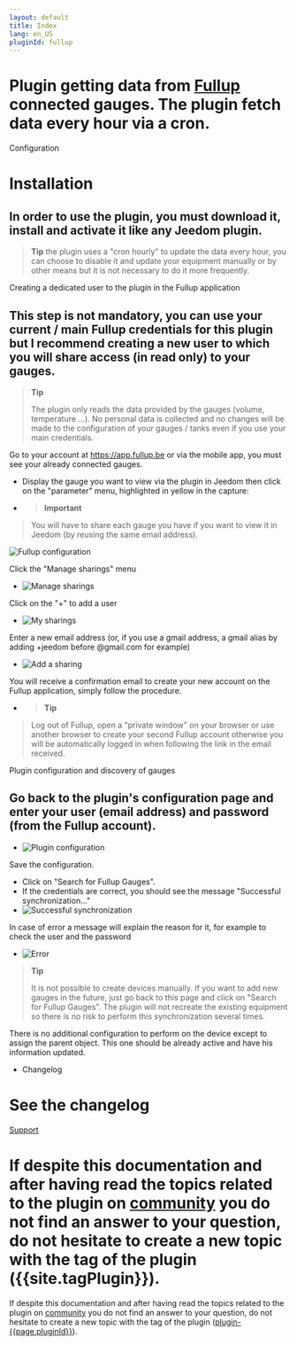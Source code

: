 ```yaml
---
layout: default
title: Index
lang: en_US
pluginId: fullup
---
```


# Plugin getting data from <a href="https://fullup.be/" target="_blank"> Fullup </a>connected gauges. The plugin fetch data every hour via a cron.

Configuration

# Installation

## In order to use the plugin, you must download it, install and activate it like any Jeedom plugin.

> **Tip**
> the plugin uses a "cron hourly" to update the data every hour, you can choose to disable it and update your equipment manually or by other means but it is not necessary to do it more frequently.

Creating a dedicated user to the plugin in the Fullup application

## This step is not mandatory, you can use your current / main Fullup credentials for this plugin but I recommend creating a new user to which you will share access (in read only) to your gauges.

> **Tip**
>
> The plugin only reads the data provided by the gauges (volume, temperature ...).
> No personal data is collected and no changes will be made to the configuration of your gauges / tanks even if you use your main credentials.

Go to your account at <https://app.fullup.be> or via the mobile app, you must see your already connected gauges.

- Display the gauge you want to view via the plugin in Jeedom then click on the "parameter" menu, highlighted in yellow in the capture:
- > **Important**
>
> You will have to share each gauge you have if you want to view it in Jeedom (by reusing the same email address).

![Fullup configuration](../images/fullup_dashboard.png "Fullup configuration")

Click the "Manage sharings" menu

- ![Manage sharings](../images/fullup_settings.png "Manage sharings")

Click on the "+" to add a user

- ![My sharings](../images/fullup_partages.png "My sharings")

Enter a new email address (or, if you use a gmail address, a gmail alias by adding +jeedom before @gmail.com for example)

- ![Add a sharing](../images/fullup_utilisateurs.png "Add a sharing")

You will receive a confirmation email to create your new account on the Fullup application, simply follow the procedure.

- > **Tip**
>
> Log out of Fullup, open a "private window" on your browser or use another browser to create your second Fullup account otherwise you will be automatically logged in when following the link in the email received.

Plugin configuration and discovery of gauges

## Go back to the plugin's configuration page and enter your user (email address) and password (from the Fullup account).

- ![Plugin configuration](../images/plugin_config.png "Plugin configuration")

Save the configuration.

- Click on "Search for Fullup Gauges".
- If the credentials are correct, you should see the message "Successful synchronization..."
- ![Successful synchronization](../images/sync_success.png "Successful synchronization")

In case of error a message will explain the reason for it, for example to check the user and the password

- ![Error](../images/sync_failure.png "Error")

> **Tip**
>
> It is not possible to create devices manually.
> If you want to add new gauges in the future, just go back to this page and click on "Search for Fullup Gauges".
> The plugin will not recreate the existing equipment so there is no risk to perform this synchronization several times.

There is no additional configuration to perform on the device except to assign the parent object. This one should be already active and have his information updated.

- Changelog

# See the changelog

[Support](./changelog)

# If despite this documentation and after having read the topics related to the plugin on [community]({{site.forum}}) you do not find an answer to your question, do not hesitate to create a new topic with the tag of the plugin ({{site.tagPlugin}}).

If despite this documentation and after having read the topics related to the plugin on [community]({{site.forum}}/tags/plugin-{{page.pluginId}}) you do not find an answer to your question, do not hesitate to create a new topic with the tag of the plugin ([plugin-{{page.pluginId}}]({{site.forum}}/tags/plugin-{{page.pluginId}})).
